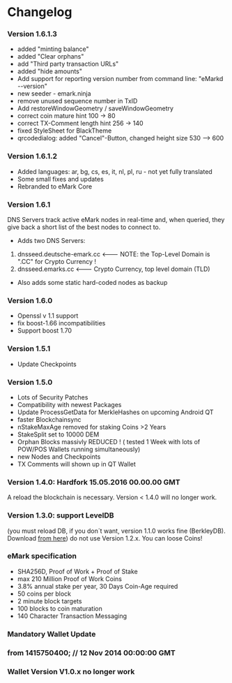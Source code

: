 # Changelog

### Version 1.6.1.3 ###
- added "minting balance"
- added "Clear orphans"
- add "Third party transaction URLs"
- added "hide amounts"
- Add support for reporting version number from command line: "eMarkd --version"
- new seeder - emark.ninja
- remove unused sequence number in TxID
- Add restoreWindowGeometry / saveWindowGeometry
- correct coin mature hint 100 -> 80
- correct TX-Comment length hint 256 -> 140
- fixed StyleSheet for BlackTheme
- qrcodedialog: added "Cancel"-Button, changed height size 530 --> 600

### Version 1.6.1.2 ###
- Added languages: ar, bg, cs, es, it, nl, pl, ru - not yet fully translated
- Some small fixes and updates
- Rebranded to eMark Core

### Version 1.6.1 ###
  DNS Servers track active eMark nodes in real-time and,
  when queried, they give back a short list of the best nodes to connect to.
- Adds two DNS Servers:
1. dnsseed.deutsche-emark.cc	<--- NOTE: the Top-Level Domain is  ".CC" for Crypto Currency ! 
1. dnsseed.emarks.cc		<---	Crypto Currency, top level domain (TLD)    

 - Also adds some static hard-coded nodes as backup
 
### Version 1.6.0 ###
- Openssl v 1.1 support
- fix boost-1.66 incompatibilities
- Support boost 1.70

### Version 1.5.1 ###
- Update Checkpoints

### Version 1.5.0 ###
- Lots of Security Patches
- Compatibility with newest Packages
- Update ProcessGetData for MerkleHashes on upcoming Android QT
- faster Blockchainsync
- nStakeMaxAge removed for staking Coins >2 Years
- StakeSplit set to 10000 DEM
- Orphan Blocks massivly REDUCED ! ( tested 1 Week with lots of POW/POS Wallets running simultaneously)
- new Nodes and Checkpoints
- TX Comments will shown up in QT Wallet

### Version 1.4.0: Hardfork 15.05.2016 00.00.00 GMT 
A reload the blockchain is necessary.
Version < 1.4.0 will no longer work.

### Version 1.3.0: support LevelDB 
(you must reload DB, if you don´t want, version 1.1.0 works fine (BerkleyDB). Download [from here](https://github.com/emarkproject/eMark/releases ))
do not use Version 1.2.x. You can loose Coins!

### eMark specification ###
- SHA256D, Proof of Work + Proof of Stake
- max 210 Million Proof of Work Coins
- 3.8% annual stake per year, 30 Days Coin-Age required
- 50 coins per block
- 2 minute block targets
- 100 blocks to coin maturation
- 140 Character Transaction Messaging

### Mandatory Wallet Update ###
### from 1415750400; // 12 Nov 2014 00:00:00 GMT ###
### Wallet Version V1.0.x no longer work ###
